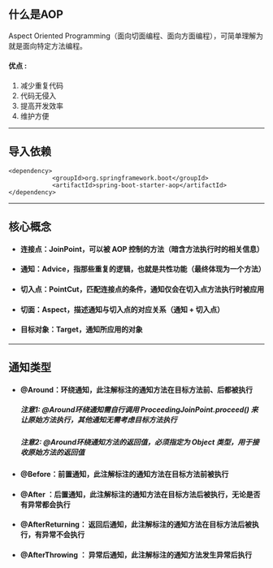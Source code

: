 ## 什么是AOP
Aspect Oriented Programming（面向切面编程、面向方面编程），可简单理解为就是面向特定方法编程。
#### 优点 : 
  1. 减少重复代码
  2. 代码无侵入
  3. 提高开发效率
  4. 维护方便
***
## 导入依赖
```
<dependency>
            <groupId>org.springframework.boot</groupId>
            <artifactId>spring-boot-starter-aop</artifactId>
</dependency>
```
***
## 核心概念
- #### 连接点：JoinPoint，可以被 AOP 控制的方法（暗含方法执行时的相关信息）
- #### 通知：Advice，指那些重复的逻辑，也就是共性功能（最终体现为一个方法）
- #### 切入点：PointCut，匹配连接点的条件，通知仅会在切入点方法执行时被应用
- #### 切面：Aspect，描述通知与切入点的对应关系（通知 + 切入点）
- #### 目标对象：Target，通知所应用的对象
***
## 通知类型
- #### @Around：环绕通知，此注解标注的通知方法在目标方法前、后都被执行
  ##### 注意1: @Around环绕通知需自行调用 ProceedingJoinPoint.proceed() 来让原始方法执行，其他通知无需考虑目标方法执行 
  ##### 注意2: @Around环绕通知方法的返回值，必须指定为 Object 类型，用于接收原始方法的返回值
- #### @Before：前置通知，此注解标注的通知方法在目标方法前被执行
- #### @After ：后置通知，此注解标注的通知方法在目标方法后被执行，无论是否有异常都会执行
- #### @AfterReturning： 返回后通知，此注解标注的通知方法在目标方法后被执行，有异常不会执行
- #### @AfterThrowing ： 异常后通知，此注解标注的通知方法发生异常后执行
